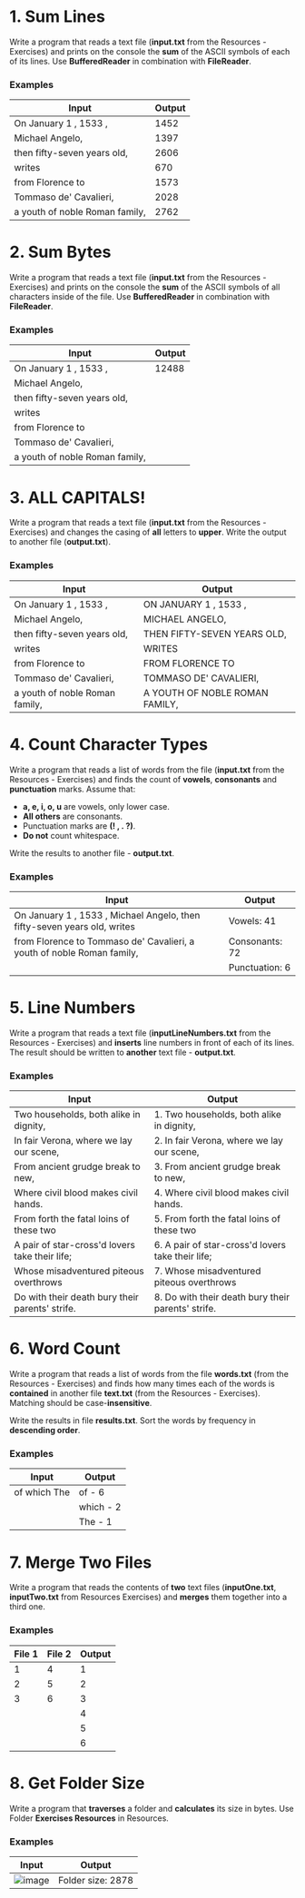 # 1.	Sum Lines

Write a program that reads a text file (**input.txt** from the Resources - Exercises) and prints on the console the **sum** of the ASCII symbols of each of its lines. 
Use **BufferedReader** in combination with **FileReader**.

### Examples

| **Input** | **Output** | 
| --- | --- |
| On January 1 , 1533 ,          | 1452 |
| Michael Angelo,                | 1397 |
| then fifty-seven years old,    | 2606 |
| writes                         | 670  |
| from Florence to               | 1573 |
| Tommaso de' Cavalieri,         | 2028 |
| a youth of noble Roman family, | 2762 |

# 2.	Sum Bytes

Write a program that reads a text file (**input.txt** from the Resources - Exercises) and prints on the console the **sum** of the ASCII symbols of all characters inside of 
the file. Use **BufferedReader** in combination with **FileReader**.

### Examples

| **Input** | **Output** | 
| --- | --- |
| On January 1 , 1533 ,          | 12488 |
| Michael Angelo,                |
| then fifty-seven years old,    |
| writes                         |
| from Florence to               |
| Tommaso de' Cavalieri,         |
| a youth of noble Roman family, |

# 3. ALL CAPITALS!

Write a program that reads a text file (**input.txt** from the Resources - Exercises) and changes the casing of **all** letters to **upper**. 
Write the output to another file (**output.txt**).

### Examples

| **Input** | **Output** | 
| --- | --- |
| On January 1 , 1533 ,          | ON JANUARY 1 , 1533 ,          |
| Michael Angelo,                | MICHAEL ANGELO,                |
| then fifty-seven years old,    | THEN FIFTY-SEVEN YEARS OLD,    |
| writes                         | WRITES                         |
| from Florence to               | FROM FLORENCE TO               |
| Tommaso de' Cavalieri,         | TOMMASO DE' CAVALIERI,         |
| a youth of noble Roman family, | A YOUTH OF NOBLE ROMAN FAMILY, |

# 4.	Count Character Types

Write a program that reads a list of words from the file (**input.txt** from the Resources - Exercises) and finds the count of **vowels**, **consonants** and 
**punctuation** marks. Assume that:

- **a, e, i, o, u** are vowels, only lower case.
- **All others** are consonants.
- Punctuation marks are **(! , . ?)**.
- **Do not** count whitespace.

Write the results to another file - **output.txt**.

### Examples

| **Input** | **Output** | 
| --- | --- |
| On January 1 , 1533 , Michael Angelo, then fifty-seven years old, writes | Vowels: 41     |
| from Florence to Tommaso de' Cavalieri, a youth of noble Roman family,   | Consonants: 72 |
|                                                                          | Punctuation: 6 |

# 5.	Line Numbers

Write a program that reads a text file (**inputLineNumbers.txt** from the Resources - Exercises) and **inserts** line numbers in front of each of its lines. 
The result should be written to **another** text file - **output.txt**.

### Examples

| **Input** | **Output** | 
| --- | --- |
| Two households, both alike in dignity,          | 1. Two households, both alike in dignity,          |
| In fair Verona, where we lay our scene,         | 2. In fair Verona, where we lay our scene,         |
| From ancient grudge break to new,               | 3. From ancient grudge break to new,               |
| Where civil blood makes civil hands.            | 4. Where civil blood makes civil hands.            |
| From forth the fatal loins of these two         | 5. From forth the fatal loins of these two         |
| A pair of star-cross'd lovers take their life;  | 6. A pair of star-cross'd lovers take their life;  |
| Whose misadventured piteous overthrows          | 7. Whose misadventured piteous overthrows          |
| Do with their death bury their parents' strife. | 8. Do with their death bury their parents' strife. |
 
# 6.	Word Count

Write a program that reads a list of words from the file **words.txt** (from the Resources - Exercises) and finds how many times each of the words is **contained** in 
another file **text.txt** (from the Resources - Exercises). Matching should be case-**insensitive**.

Write the results in file **results.txt**. Sort the words by frequency in **descending order**.

### Examples

| **Input** | **Output** | 
| --- | --- |
| of which The | of - 6    |
|              | which - 2 |
|              | The - 1   |

# 7.	Merge Two Files

Write a program that reads the contents of **two** text files (**inputOne.txt**, **inputTwo.txt** from Resources Exercises) and **merges** them together into a third one.

### Examples

| **File 1** | **File 2** | **Output** | 
| --- | --- | --- |
| 1 | 4 | 1 |
| 2 | 5 | 2 |
| 3 | 6 | 3 |
|   |   | 4 |
|   |   | 5 |
|   |   | 6 |

# 8.	Get Folder Size

Write a program that **traverses** a folder and **calculates** its size in bytes. Use Folder **Exercises Resources** in Resources.

### Examples

| **Input** | **Output** | 
| --- | --- |
| ![image](https://user-images.githubusercontent.com/87463484/140717310-965912d3-76d0-4e61-b03b-ad888092b3a9.png) | Folder size: 2878 |
